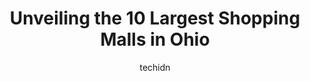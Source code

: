 ---
layout: ampstory
image: https://i0.wp.com/paketmu.com/wp-content/uploads/2023/06/indian-mound-mall-0-in-ohio-1686365653.jpeg?resize=640,853
author: techidn
featured: false
description: Explore the diverse Shopping Mall scene in Ohio, home to an incredible selection of 10 establishments catering to every taste. Whether youre in search of iconic favorites or undiscovered tr
title: Unveiling the 10 Largest Shopping Malls in Ohio
cover:
   title: Unveiling the 10 Largest Shopping Malls in Ohio
   subtitle: RICKPATE
   background: https://paketmu.com/wp-content/uploads/2023/06/indian-mound-mall-0-in-ohio-1686365653.jpeg

pages: 
 - layout: thirds
   top: <h1>#1 Easton Town Center</h1>
   bottom: "<p>Easton Town Center is a one stop shop for all essential shopping needs. I was shocked to see the vast amount of shops within the area. The places were not overcrowded, an</p>"
   background: https://paketmu.com/wp-content/uploads/2023/06/indian-mound-mall-1-in-ohio-1686365654.jpeg
   backgroundblur: true
 - layout: thirds
   top: <h1>#2 Great Northern Mall</h1>
   bottom: "<p>We are at Charleys in the food court here. It is always a good experience. Ive shopped at this mall many times,and Ive even lost my phone here. Someone on the cleaning</p>"
   background: https://paketmu.com/wp-content/uploads/2023/06/indian-mound-mall-2-in-ohio-1686365655.jpeg
   cta:
      link: https://paketmu.com/unveiling-the-10-largest-shopping-malls-in-ohio/
      text: Unveiling the 10 Largest Shopping Malls in Ohio
 - layout: thirds
   top: <h1>#3 Franklin Park Mall</h1>
   bottom: "<p>We were visiting from out of town and needed a few things.  So we decided to go to Franklin Park Mall.  I havent been to Franklin Park Mall in years.  It was clean, lo</p>"
   background: https://paketmu.com/wp-content/uploads/2023/06/indian-mound-mall-3-in-ohio-1686365663.jpeg
   cta:
      link: https://paketmu.com/unveiling-the-10-largest-shopping-malls-in-ohio/
      text: Unveiling the 10 Largest Shopping Malls in Ohio
 - layout: thirds
   top: <h1>#4 Belden Village Mall</h1>
   bottom: "<p>4230 Belden Village St NW, Canton, OH 44718, United States</p>"
   background: https://images.unsplash.com/photo-1608411404720-c8f0417bcdba?ixlib=rb-4.0.3&ixid=MnwxMjA3fDB8MHxwaG90by1wYWdlfHx8fGVufDB8fHx8&auto=format&fit=crop&w=640&h=853&q=80
   cta:
      link: https://paketmu.com/unveiling-the-10-largest-shopping-malls-in-ohio/
      text: Unveiling the 10 Largest Shopping Malls in Ohio
 - layout: thirds
   top: <h1>#5 SouthPark Mall</h1>
   bottom: "<p>500 Southpark Center, Strongsville, OH 44136, United States</p>"
   background: https://images.unsplash.com/photo-1557672172-298e090bd0f1?ixlib=rb-4.0.3&ixid=MnwxMjA3fDB8MHxwaG90by1wYWdlfHx8fGVufDB8fHx8&auto=format&fit=crop&w=640&h=853&q=80
   cta:
      link: https://paketmu.com/unveiling-the-10-largest-shopping-malls-in-ohio/
      text: Unveiling the 10 Largest Shopping Malls in Ohio
 - layout: thirds
   top: <h1>#6 The Mall at Fairfield Commons</h1>
   bottom: "<p>2727 Fairfield Cmns, Beavercreek, OH 45431, United States</p>"
   background: https://images.unsplash.com/photo-1597773150796-e5c14ebecbf5?ixlib=rb-4.0.3&ixid=MnwxMjA3fDB8MHxwaG90by1wYWdlfHx8fGVufDB8fHx8&auto=format&fit=crop&w=640&h=853&q=80
   cta:
      link: https://paketmu.com/unveiling-the-10-largest-shopping-malls-in-ohio/
      text: Unveiling the 10 Largest Shopping Malls in Ohio
 - layout: thirds
   top: <h1>#7 The Mall at Tuttle Crossing</h1>
   bottom: "<p>5043 Tuttle Crossing Blvd, Dublin, OH 43016, United States</p>"
   background: https://plus.unsplash.com/premium_photo-1664640458616-3c74f8cb4589?ixlib=rb-4.0.3&ixid=MnwxMjA3fDB8MHxwaG90by1wYWdlfHx8fGVufDB8fHx8&auto=format&fit=crop&w=640&h=853&q=80
   cta:
      link: https://paketmu.com/unveiling-the-10-largest-shopping-malls-in-ohio/
      text: Unveiling the 10 Largest Shopping Malls in Ohio
 - layout: thirds
   middle: Continue reading...
   background: https://images.unsplash.com/photo-1533735380053-eb8d0759b24a?ixlib=rb-4.0.3&ixid=MnwxMjA3fDB8MHxwaG90by1wYWdlfHx8fGVufDB8fHx8&auto=format&fit=crop&w=640&h=853&q=80
   cta:
      link: https://paketmu.com/unveiling-the-10-largest-shopping-malls-in-ohio/
      text: Unveiling the 10 Largest Shopping Malls in Ohio
      
---